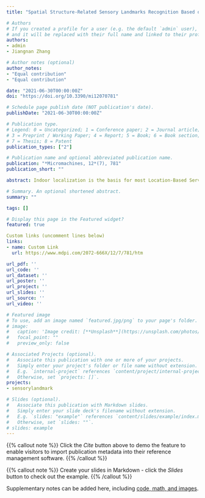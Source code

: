 ```yaml
---
title: "Spatial Structure-Related Sensory Landmarks Recognition Based on Long Short-Term Memory Algorithm"

# Authors
# If you created a profile for a user (e.g. the default `admin` user), write the username (folder name) here 
# and it will be replaced with their full name and linked to their profile.
authors:
- admin
- Jiangnan Zhang

# Author notes (optional)
author_notes:
- "Equal contribution"
- "Equal contribution"

date: "2021-06-30T00:00:00Z"
doi: "https://doi.org/10.3390/mi12070781"

# Schedule page publish date (NOT publication's date).
publishDate: "2021-06-30T00:00:00Z"

# Publication type.
# Legend: 0 = Uncategorized; 1 = Conference paper; 2 = Journal article;
# 3 = Preprint / Working Paper; 4 = Report; 5 = Book; 6 = Book section;
# 7 = Thesis; 8 = Patent
publication_types: ["2"]

# Publication name and optional abbreviated publication name.
publication: "*Micromachines, 12*(7), 781"
publication_short: ""

abstract: Indoor localization is the basis for most Location-Based Services (LBS), including consumptions, health care, public security, and augmented reality. Sensory landmarks related to the indoor spatial structures (such as escalators, stairs, and corners) do not rely on active signal transmitting devices and have fixed positions, which can be used as the absolute positioning information to improve the performance of indoor localization effectively without extra cost. Specific motion patterns are presented when users pass these architectural structures, which can be captured by mobile built-in sensors, including accelerometers, gyroscopes, and magnetometers, to achieve the recognition of structure-related sensory landmarks. Therefore, the recognition of these landmarks can draw on the mature methods of Human Activity Recognition (HAR) with improvements. To this end, we improved a Long Short-Term Memory (LSTM) neural network to recognize different kinds of spatial structure-related sensory landmarks. Labels of structural sensory landmarks were proposed, and data processing methods (including interpolation, filter, and window length) were used and compared to achieve the highest recognition accuracy of 99.6%.

# Summary. An optional shortened abstract.
summary: ""

tags: []

# Display this page in the Featured widget?
featured: true

Custom links (uncomment lines below)
links:
- name: Custom Link
  url: https://www.mdpi.com/2072-666X/12/7/781/htm

url_pdf: ''
url_code: ''
url_dataset: ''
url_poster: ''
url_project: ''
url_slides: ''
url_source: ''
url_video: ''

# Featured image
# To use, add an image named `featured.jpg/png` to your page's folder. 
# image:
#   caption: 'Image credit: [**Unsplash**](https://unsplash.com/photos/pLCdAaMFLTE)'
#   focal_point: ""
#   preview_only: false

# Associated Projects (optional).
#   Associate this publication with one or more of your projects.
#   Simply enter your project's folder or file name without extension.
#   E.g. `internal-project` references `content/project/internal-project/index.md`.
#   Otherwise, set `projects: []`.
projects:
- sensorylandmark

# Slides (optional).
#   Associate this publication with Markdown slides.
#   Simply enter your slide deck's filename without extension.
#   E.g. `slides: "example"` references `content/slides/example/index.md`.
#   Otherwise, set `slides: ""`.
# slides: example
---
```


{{% callout note %}}
Click the *Cite* button above to demo the feature to enable visitors to import publication metadata into their reference management software.
{{% /callout %}}

{{% callout note %}}
Create your slides in Markdown - click the *Slides* button to check out the example.
{{% /callout %}}

Supplementary notes can be added here, including [code, math, and images](https://wowchemy.com/docs/writing-markdown-latex/).
